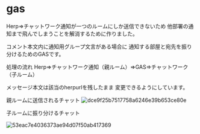 # gas
Herp⇒チャットワーク通知が一つのルームにしか送信できないため
他部署の通知まで飛んでしまうことを解消するために作りました。

コメント本文内に通知用グループ文言がある場合に
通知する部屋と宛先を振り分けるためのGASです。

処理の流れ
Herp⇒チャットワーク通知（親ルーム）⇒GAS⇒チャットワーク（子ルーム）

メッセージ本文は該当のherpurlを残したまま
変更できるようにしています。

親ルームに送信されるチャット
![dce9f25b7517758a6246e39b653ce80e](https://user-images.githubusercontent.com/98018171/150452704-b9d78e4b-1266-4017-8be0-6d0dc67a8fe3.png)

子ルームに振り分けるチャット

![53eac7e4036373ae94d07f50ab417369](https://user-images.githubusercontent.com/98018171/150452971-a79c179c-3839-4e80-9879-0b4f2c124332.png)
